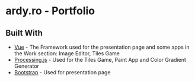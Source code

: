 # ardy.ro - Portfolio


## Built With

* [Vue](https://vuejs.org/) - The Framework used for the presentation page and some apps in the Work section: Image Editor, Tiles Game
* [Processing.js](https://processing.org/) - Used for the Tiles Game, Paint App and Color Gradient Generator
* [Bootstrap](https://getbootstrap.com/) - Used for presentation page

